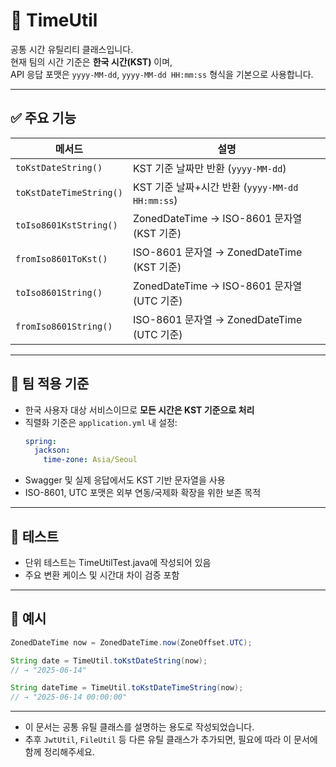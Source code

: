 # 🧩 TimeUtil

공통 시간 유틸리티 클래스입니다.  
현재 팀의 시간 기준은 **한국 시간(KST)** 이며,  
API 응답 포맷은 `yyyy-MM-dd`, `yyyy-MM-dd HH:mm:ss` 형식을 기본으로 사용합니다.

---

## ✅ 주요 기능

| 메서드 | 설명 |
|--------|------|
| `toKstDateString()` | KST 기준 날짜만 반환 (`yyyy-MM-dd`) |
| `toKstDateTimeString()` | KST 기준 날짜+시간 반환 (`yyyy-MM-dd HH:mm:ss`) |
| `toIso8601KstString()` | ZonedDateTime → ISO-8601 문자열 (KST 기준) |
| `fromIso8601ToKst()` | ISO-8601 문자열 → ZonedDateTime (KST 기준) |
| `toIso8601String()` | ZonedDateTime → ISO-8601 문자열 (UTC 기준) |
| `fromIso8601String()` | ISO-8601 문자열 → ZonedDateTime (UTC 기준) |

---

## 📌 팀 적용 기준

- 한국 사용자 대상 서비스이므로 **모든 시간은 KST 기준으로 처리**
- 직렬화 기준은 `application.yml` 내 설정:
  ```yaml
  spring:
    jackson:
      time-zone: Asia/Seoul
  ```
- Swagger 및 실제 응답에서도 KST 기반 문자열을 사용
- ISO-8601, UTC 포맷은 외부 연동/국제화 확장을 위한 보존 목적

---

## 🧪 테스트
- 단위 테스트는 TimeUtilTest.java에 작성되어 있음
- 주요 변환 케이스 및 시간대 차이 검증 포함
---

## 👀 예시
```java
ZonedDateTime now = ZonedDateTime.now(ZoneOffset.UTC);

String date = TimeUtil.toKstDateString(now);
// → "2025-06-14"

String dateTime = TimeUtil.toKstDateTimeString(now);
// → "2025-06-14 00:00:00"
```
---

+ 이 문서는 공통 유틸 클래스를 설명하는 용도로 작성되었습니다.
+ 추후 `JwtUtil`, `FileUtil` 등 다른 유틸 클래스가 추가되면, 필요에 따라 이 문서에 함께 정리해주세요.
